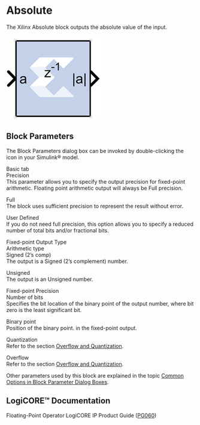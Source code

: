 # Absolute

The Xilinx Absolute block outputs the absolute value of the input.

![](./Images/pzf1555432824443.png)

## Block Parameters

The Block Parameters dialog box can be invoked by double-clicking the
icon in your Simulink® model.

Basic tab  
Precision  
This parameter allows you to specify the output precision for
fixed-point arithmetic. Floating point arithmetic output will always be
Full precision.

Full  
The block uses sufficient precision to represent the result without
error.

User Defined  
If you do not need full precision, this option allows you to specify a
reduced number of total bits and/or fractional bits.

Fixed-point Output Type  
Arithmetic type  
Signed (2’s comp)  
The output is a Signed (2’s complement) number.

Unsigned  
The output is an Unsigned number.

Fixed-point Precision  
Number of bits  
Specifies the bit location of the binary point of the output number,
where bit zero is the least significant bit.

Binary point  
Position of the binary point. in the fixed-point output.

Quantization  
Refer to the section [Overflow and
Quantization](common-options-in-block-parameter-dialog-boxes-aa1032308.html#val1538085362909__aa1032322).

Overflow  
Refer to the section [Overflow and
Quantization](common-options-in-block-parameter-dialog-boxes-aa1032308.html#val1538085362909__aa1032322).

Other parameters used by this block are explained in the topic [Common
Options in Block Parameter Dialog
Boxes](common-options-in-block-parameter-dialog-boxes-aa1032308.html).

## LogiCORE™ Documentation

Floating-Point Operator LogiCORE IP Product Guide
([PG060](https://www.xilinx.com/cgi-bin/docs/ipdoc?c=floating_point;v=latest;d=pg060-floating-point.pdf))
